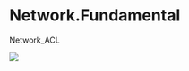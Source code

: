 # Network.Fundamental
Network_ACL


<img align="center" src="![image](https://github.com/Dm2998/Network.Fundamental/assets/114578666/a69e7d5d-3477-49e4-ad47-eedde16d60b4)" />
